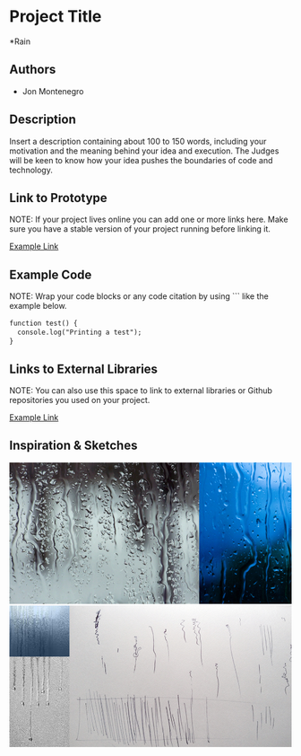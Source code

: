 # Project Title
*Rain

## Authors
- Jon Montenegro

## Description
Insert a description containing about 100 to 150 words, including your motivation and the meaning behind your idea and execution. The Judges will be keen to know how your idea pushes the boundaries of code and technology. 

## Link to Prototype
NOTE: If your project lives online you can add one or more links here. Make sure you have a stable version of your project running before linking it.

[Example Link](http://www.google.com "Example Link")

## Example Code
NOTE: Wrap your code blocks or any code citation by using ``` like the example below.
```
function test() {
  console.log("Printing a test");
}
```
## Links to External Libraries
 NOTE: You can also use this space to link to external libraries or Github repositories you used on your project.

[Example Link](http://www.google.com "Example Link")

## Inspiration & Sketches

<!-- ![Example Image](project_images/cover.jpg?raw=true "Example Image") -->
![Example Image](project_images/1000x500_thoughts1.jpg?raw=true "Inspiration")
![Example Image](project_images/1000x500_thoughts2.jpg?raw=true "Inspiration & Sketches")

<!-- https://www.youtube.com/watch?v=30yGOxJJ2PQ -->
